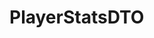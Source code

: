 #  PlayerStatsDTO

<api-schema openapi-path="../../../api-specs/swagger-otr-api.json" name="PlayerStatsDTO"/>